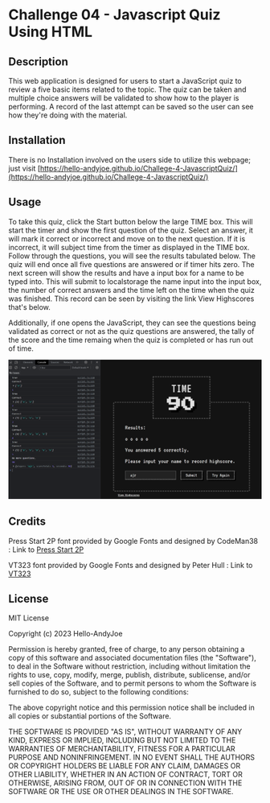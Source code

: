 # Challenge 04 - Javascript Quiz Using HTML


## Description


This web application is designed for users to start a JavaScript quiz to review a five basic items related to the topic. The quiz can be taken and multiple choice answers will be validated to show how to the player is performing. A record of the last attempt can be saved so the user can see how they're doing with the material.


## Installation


There is no Installation involved on the users side to utilize this webpage; just visit [https://hello-andyjoe.github.io/Challege-4-JavascriptQuiz/](https://hello-andyjoe.github.io/Challege-4-JavascriptQuiz/)


## Usage


To take this quiz, click the Start button below the large TIME box. This will start the timer and show the first question of the quiz. Select an answer, it will mark it correct or incorrect and move on to the next question. If it is incorrect, it will subject time from the timer as displayed in the TIME box. Follow through the questions, you will see the results tabulated below. The quiz will end once all five questions are answered or if timer hits zero. The next screen will show the results and have a input box for a name to be typed into. This will submit to localstorage the name input into the input box, the number of correct answers and the time left on the time when the quiz was finished. This record can be seen by visiting the link View Highscores that's below.

Additionally, if one opens the JavaScript, they can see the questions being validated as correct or not as the quiz questions are answered, the tally of the score and the time remaing when the quiz is completed or has run out of time.

![Quiz with Console Log opened](https://github.com/Hello-AndyJoe/Challege-4-JavascriptQuiz/blob/main/Assets/quiz_consolelog.png)


## Credits


Press Start 2P font provided by Google Fonts and designed by CodeMan38 
: Link to [Press Start 2P](https://fonts.google.com/specimen/Press+Start+2P)

VT323 font provided by Google Fonts and designed by Peter Hull 
: Link to [VT323](https://fonts.google.com/specimen/VT323)


## License


MIT License


Copyright (c) 2023 Hello-AndyJoe


Permission is hereby granted, free of charge, to any person obtaining a copy
of this software and associated documentation files (the "Software"), to deal
in the Software without restriction, including without limitation the rights
to use, copy, modify, merge, publish, distribute, sublicense, and/or sell
copies of the Software, and to permit persons to whom the Software is
furnished to do so, subject to the following conditions:


The above copyright notice and this permission notice shall be included in all
copies or substantial portions of the Software.


THE SOFTWARE IS PROVIDED "AS IS", WITHOUT WARRANTY OF ANY KIND, EXPRESS OR
IMPLIED, INCLUDING BUT NOT LIMITED TO THE WARRANTIES OF MERCHANTABILITY,
FITNESS FOR A PARTICULAR PURPOSE AND NONINFRINGEMENT. IN NO EVENT SHALL THE
AUTHORS OR COPYRIGHT HOLDERS BE LIABLE FOR ANY CLAIM, DAMAGES OR OTHER
LIABILITY, WHETHER IN AN ACTION OF CONTRACT, TORT OR OTHERWISE, ARISING FROM,
OUT OF OR IN CONNECTION WITH THE SOFTWARE OR THE USE OR OTHER DEALINGS IN THE
SOFTWARE.
